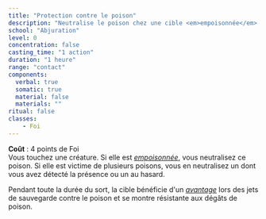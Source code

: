 ```yaml
---
title: "Protection contre le poison"
description: "Neutralise le poison chez une cible <em>empoisonnée</em>."
school: "Abjuration"
level: 0
concentration: false
casting_time: "1 action"
duration: "1 heure"
range: "contact"
components:
  verbal: true
  somatic: true
  material: false
  materials: ""
ritual: false
classes:
    - Foi
---
```

**Coût** : 4 points de Foi  
Vous touchez une créature. Si elle est [_empoisonnée_](/gerer-la-sante-du-personnage/#empoisonne), vous neutralisez ce poison. Si elle est victime de plusieurs poisons, vous en neutralisez un dont vous avez détecté la présence ou un au hasard.  

Pendant toute la durée du sort, la cible bénéficie d'un [_avantage_](/utiliser-les-caracteristiques/#avantage-et-desavantage) lors des jets de sauvegarde contre le poison et se montre résistante aux dégâts de poison.  
